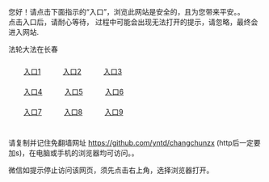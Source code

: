 您好！请点击下面指示的“入口”，浏览此网站是安全的，且为您带来平安。。 <br/>
点击入口后，请耐心等待， 过程中可能会出现无法打开的提示，请忽略，最终会进入网站. </br>

法轮大法在长春<br/>
<div style="padding:10px"><a style="margin:20px" target="_blank" href="https://d1bvhjcx3uq9zu.cloudfront.net/2Qpsp?mdvwkyiw" id="ccLink1" rel="nofollow">入口1</a> <a target="_blank" style="margin:20px" href="https://d1ehnw3uojsbm2.cloudfront.net/2Qpsp?ycddqwsj" id="ccLink2" rel="nofollow">入口2</a> <a style="margin:20px" target="_blank" href="https://d14kctqs77bbcz.cloudfront.net/2Qpsp?znawy" id="ccLink3" rel="nofollow">入口3</a></div>

<div style="padding:10px" ><a style="margin:20px" target="_blank" href="https://d1bvhjcx3uq9zu.cloudfront.net/2Qpsp?mdvwkyiw" id="ccLink4" rel="nofollow">入口4</a> <a style="margin:20px" href="https://d1ehnw3uojsbm2.cloudfront.net/2Qpsp?ycddqwsj" target="_blank" id="ccLink5" rel="nofollow">入口5</a> <a style="margin:20px" href="https://d14kctqs77bbcz.cloudfront.net/2Qpsp?znawy" target="_blank" id="ccLink6" rel="nofollow">入口6</a></div>

<div style="padding:10px"><a style="margin:20px" target="_blank" href="https://d1bvhjcx3uq9zu.cloudfront.net/2Qpsp?mdvwkyiw" id="ccLink7" rel="nofollow">入口7</a> <a style="margin:20px" href="https://d1ehnw3uojsbm2.cloudfront.net/2Qpsp?ycddqwsj" target="_blank" id="ccLink8" rel="nofollow">入口8</a> <a style="margin:20px" target="_blank" href="https://d14kctqs77bbcz.cloudfront.net/2Qpsp?znawy" id="ccLink9" rel="nofollow">入口9</a></div>

<br/>



请复制并记住免翻墙网址 https://github.com/yntd/changchunzx (http后一定要加s)，在电脑或手机的浏览器均可访问。。<br/>

微信如提示停止访问该网页，须先点击右上角，选择浏览器打开。
